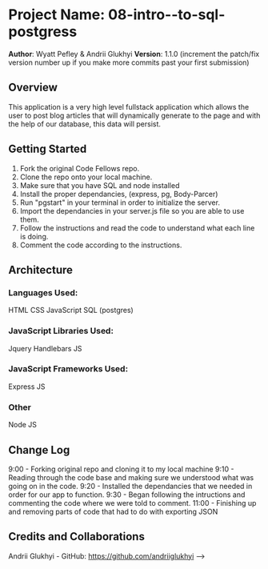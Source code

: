 # Project Name: 08-intro--to-sql-postgress

**Author**: Wyatt Pefley & Andrii Glukhyi
**Version**: 1.1.0 (increment the patch/fix version number up if you make more commits past your first submission)

## Overview
This application is a very high level fullstack application which allows the user to post blog articles that will dynamically generate to the page and with the help of our database, this data will persist.

## Getting Started
1. Fork the original Code Fellows repo.
2. Clone the repo onto your local machine.
3. Make sure that you have SQL and node installed
4. Install the proper dependancies, (express, pg, Body-Parcer)
5. Run "pgstart" in your terminal in order to initialize the server.
6. Import the dependancies in your server.js file so you are able to use them.
7. Follow the instructions and read the code to understand what each line is doing.
8. Comment the code according to the instructions.

## Architecture
### Languages Used:
HTML
CSS
JavaScript
SQL (postgres)
### JavaScript Libraries Used:
Jquery
Handlebars JS
### JavaScript Frameworks Used:
Express JS
### Other
Node JS 

## Change Log
9:00 - Forking original repo and cloning it to my local machine
9:10 - Reading through the code base and making sure we understood what was going on in the code.
9:20 - Installed the dependancies that we needed in order for our app to function.
9:30 - Began following the intructions and commenting the code where we were told to comment.
11:00 - Finishing up and removing parts of code that had to do with exporting JSON
## Credits and Collaborations
Andrii Glukhyi - GitHub: https://github.com/andriiglukhyi
-->
```

